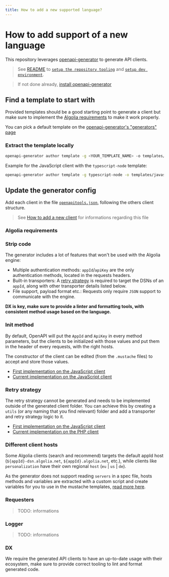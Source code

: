 ```yaml
---
title: How to add a new supported language?
---
```


# How to add support of a new language

This repository leverages [openapi-generator](https://openapi-generator.tech/) to generate API clients.

> See [README](/docs/setupRepository) to [`setup the repository tooling`](/docs/setupRepository#setup-repository-tooling) and [`setup dev environment`](/docs/setupRepository#setup-dev-environment).

> If not done already, [install openapi-generator](https://openapi-generator.tech/docs/installation/)

## Find a template to start with

Provided templates should be a good starting point to generate a client but make sure to implement the [Algolia requirements](#algolia-requirements) to make it work properly.

You can pick a default template on the [openapi-generator's "generators" page](https://openapi-generator.tech/docs/generators)

### Extract the template locally

```bash
openapi-generator author template -g <YOUR_TEMPLATE_NAME> -o templates/<YOUR_API_CLIENT_NAME>
```

Example for the JavaScript client with the `typescript-node` template:

```bash
openapi-generator author template -g typescript-node -o templates/javascript/
```

## Update the generator config

Add each client in the file [`openapitools.json`](https://github.com/algolia/api-clients-automation/blob/main/Dockerfileopenapitools.json), following the others client structure.

> See [How to add a new client](/docs/addNewClient) for informations regarding this file

### Algolia requirements

### Strip code

The generator includes a lot of features that won't be used with the Algolia engine:

- Multiple authentication methods: `appId`/`apiKey` are the only authentication methods, located in the requests headers.
- Built-in transporters: A [retry strategy](#retry-strategy) is required to target the DSNs of an `appId`, along with other transporter details listed below.
- File support, payload format etc.: Requests only require `JSON` support to communicate with the engine.

**DX is key, make sure to provide a linter and formatting tools, with consistent method usage based on the language.**

### Init method

By default, OpenAPI will put the `AppId` and `ApiKey` in every method parameters, but the clients to be initialized with those values and put them in the header of every requests, with the right hosts.

The constructor of the client can be edited (from the `.mustache` files) to accept and store those values.

- [First implementation on the JavaScript client](https://github.com/algolia/api-clients-automation/pull/7)
- [Current implementation on the JavaScript client](https://github.com/algolia/api-clients-automation/blob/main/clients/algoliasearch-client-javascript/packages/client-search/src/searchApi.ts#L110-L125)

### Retry strategy

The retry strategy cannot be generated and needs to be implemented outside of the generated client folder. You can achieve this by creating a `utils` (or any naming that you find relevant) folder and add a transporter and retry strategy logic to it.

- [First implementation on the JavaScript client](https://github.com/algolia/api-clients-automation/pull/9)
- [Current implementation on the PHP client](https://github.com/algolia/api-clients-automation/tree/main/clients/algoliasearch-client-php/lib/RetryStrategy)

### Different client hosts

Some Algolia clients (search and recommend) targets the default appId host (`${appId}-dsn.algolia.net`, `${appId}.algolia.net`, etc.), while clients like `personalization` have their own regional `host` (`eu` | `us` | `de`).

As the generator does not support reading `servers` in a spec file, hosts methods and variables are extracted with a custom script and create variables for you to use in the mustache templates, [read more here](/docs/addNewClient#generators).

### Requesters

> TODO: informations

### Logger

> TODO: informations

### **DX**

We require the generated API clients to have an up-to-date usage with their ecosystem, make sure to provide correct tooling to lint and format generated code.
